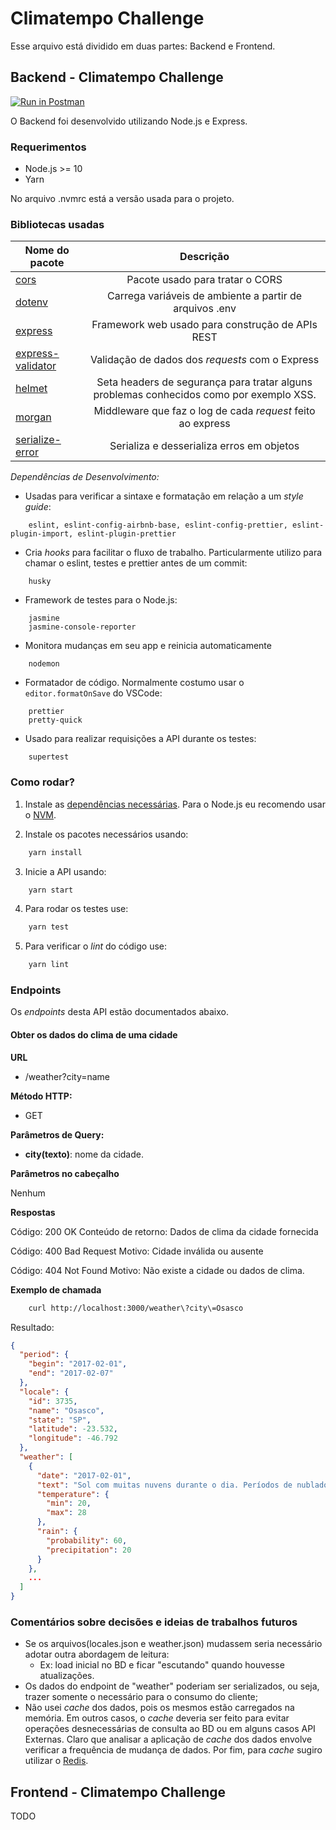 # Climatempo Challenge

Esse arquivo está dividido em duas partes: Backend e Frontend.

## Backend - Climatempo Challenge

[![Run in Postman](https://run.pstmn.io/button.svg)](https://app.getpostman.com/run-collection/d3ad0f07047600f4be66)

O Backend foi desenvolvido utilizando Node.js e Express.

### Requerimentos

- Node.js >= 10
- Yarn

No arquivo .nvmrc está a versão usada para o projeto.

### Bibliotecas usadas

| Nome do pacote                                                       |                                        Descrição                                        |
| -------------------------------------------------------------------- | :-------------------------------------------------------------------------------------: |
| [cors](https://www.npmjs.com/package/cors)                           |                             Pacote usado para tratar o CORS                             |
| [dotenv](https://www.npmjs.com/package/dotenv)                       |                 Carrega variáveis de ambiente a partir de arquivos .env                 |
| [express](https://www.npmjs.com/package/express)                     |                    Framework web usado para construção de APIs REST                     |
| [express-validator](https://www.npmjs.com/package/express-validator) |                     Validação de dados dos _requests_ com o Express                     |
| [helmet](https://www.npmjs.com/package/helmet)                       | Seta headers de segurança para tratar alguns problemas conhecidos como por exemplo XSS. |
| [morgan](https://www.npmjs.com/package/morgan)                       |               Middleware que faz o log de cada _request_ feito ao express               |
| [serialize-error](https://www.npmjs.com/package/serialize-error)     |                        Serializa e desserializa erros em objetos                        |

_Dependências de Desenvolvimento:_

- Usadas para verificar a sintaxe e formatação em relação a um _style guide_:

```
    eslint, eslint-config-airbnb-base, eslint-config-prettier, eslint-plugin-import, eslint-plugin-prettier
```

- Cria _hooks_ para facilitar o fluxo de trabalho. Particularmente utilizo para chamar o eslint, testes e prettier antes de um commit:

```
    husky
```

- Framework de testes para o Node.js:

```
    jasmine
    jasmine-console-reporter
```

- Monitora mudanças em seu app e reinicia automaticamente

```
    nodemon
```

- Formatador de código. Normalmente costumo usar o `editor.formatOnSave` do VSCode:

```
    prettier
    pretty-quick
```

- Usado para realizar requisições a API durante os testes:

```
    supertest
```

### Como rodar?

1. Instale as [dependências necessárias](#requerimentos). Para o Node.js eu recomendo usar o [NVM](https://github.com/nvm-sh/nvm).

2. Instale os pacotes necessários usando:

```bash
    yarn install
```

3. Inicie a API usando:

```bash
    yarn start
```

4. Para rodar os testes use:

```bash
    yarn test
```

5. Para verificar o _lint_ do código use:

```bash
    yarn lint
```

### Endpoints

Os _endpoints_ desta API estão documentados abaixo.

#### Obter os dados do clima de uma cidade

**URL**

- /weather?city=name

**Método HTTP:**

- GET

**Parâmetros de Query:**

- **city(texto)**: nome da cidade.

**Parâmetros no cabeçalho**

Nenhum

**Respostas**

Código: 200 OK
Conteúdo de retorno: Dados de clima da cidade fornecida

Código: 400 Bad Request
Motivo: Cidade inválida ou ausente

Código: 404 Not Found
Motivo: Não existe a cidade ou dados de clima.

**Exemplo de chamada**

```bash
    curl http://localhost:3000/weather\?city\=Osasco
```

Resultado:

```json
{
  "period": {
    "begin": "2017-02-01",
    "end": "2017-02-07"
  },
  "locale": {
    "id": 3735,
    "name": "Osasco",
    "state": "SP",
    "latitude": -23.532,
    "longitude": -46.792
  },
  "weather": [
    {
      "date": "2017-02-01",
      "text": "Sol com muitas nuvens durante o dia. Períodos de nublado, com chuva a qualquer hora.",
      "temperature": {
        "min": 20,
        "max": 28
      },
      "rain": {
        "probability": 60,
        "precipitation": 20
      }
    },
    ...
  ]
}
```

### Comentários sobre decisões e ideias de trabalhos futuros

- Se os arquivos(locales.json e weather.json) mudassem seria necessário adotar outra abordagem de leitura:
  - Ex: load inicial no BD e ficar "escutando" quando houvesse atualizações.
- Os dados do endpoint de "weather" poderiam ser serializados, ou seja, trazer somente o necessário para o consumo do cliente;
- Não usei _cache_ dos dados, pois os mesmos estão carregados na memória. Em outros casos, o _cache_ deveria ser feito para evitar operações desnecessárias de consulta ao BD ou em alguns casos API Externas. Claro que analisar a aplicação de _cache_ dos dados envolve verificar a frequência de mudança de dados. Por fim, para _cache_ sugiro utilizar o [Redis](https://redis.io/).

## Frontend - Climatempo Challenge

TODO
